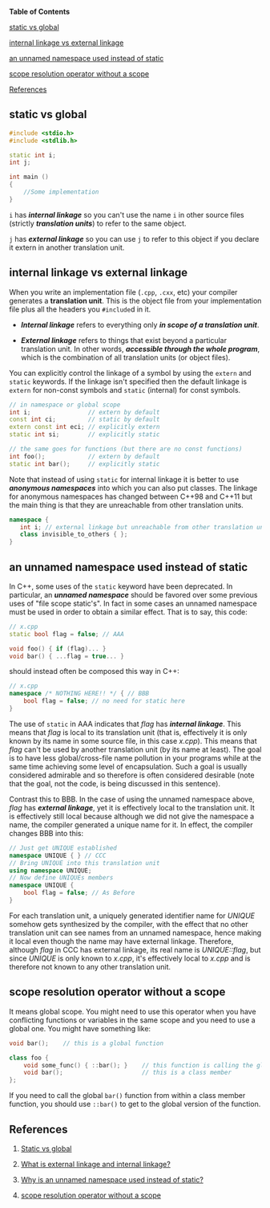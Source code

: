 **Table of Contents**

[static vs global](#static-vs-global)

[internal linkage vs external linkage](#internal-linkage-vs-external-linkage)

[an unnamed namespace used instead of static](#an-unnamed-namespace-used-instead-of-static)

[scope resolution operator without a scope](#scope-resolution-operator-without-a-scope)

[References](#References)


## static vs global

```c++
#include <stdio.h>
#include <stdlib.h>

static int i;
int j;

int main ()
{
    //Some implementation
}
```

`i` has ***internal linkage*** so you can't use the name `i` in other source files (strictly ***translation units***) to refer to the same object.

`j` has ***external linkage*** so you can use `j` to refer to this object if you declare it extern in another translation unit.


## internal linkage vs external linkage

When you write an implementation file (`.cpp`, `.cxx`, etc) your compiler generates a **translation unit**. This is the object file from your implementation file plus all the headers you `#include`d in it.

- ***Internal linkage*** refers to everything only ***in scope of a translation unit***.

- ***External linkage*** refers to things that exist beyond a particular translation unit. In other words, ***accessible through the whole program***, which is the combination of all translation units (or object files).

You can explicitly control the linkage of a symbol by using the `extern` and `static` keywords. If the linkage isn't specified then the default linkage is `extern` for non-const symbols and `static` (internal) for const symbols.

```c++
// in namespace or global scope
int i;                // extern by default
const int ci;         // static by default
extern const int eci; // explicitly extern
static int si;        // explicitly static

// the same goes for functions (but there are no const functions)
int foo();            // extern by default
static int bar();     // explicitly static 
```

Note that instead of using `static` for internal linkage it is better to use ***anonymous namespaces*** into which you can also put classes. The linkage for anonymous namespaces has changed between C++98 and C++11 but the main thing is that they are unreachable from other translation units.

```c++
namespace {
   int i; // external linkage but unreachable from other translation units.
   class invisible_to_others { };
}
```


## an unnamed namespace used instead of static

In C++, some uses of the `static` keyword have been deprecated. In particular, an ***unnamed namespace*** should be favored over some previous uses of "file scope static's". In fact in some cases an unnamed namespace must be used in order to obtain a similar effect. That is to say, this code:

```c++
// x.cpp
static bool flag = false; // AAA

void foo() { if (flag)... }
void bar() { ...flag = true... }
```

should instead often be composed this way in C++:

```c++
// x.cpp
namespace /* NOTHING HERE!! */ { // BBB
    bool flag = false; // no need for static here
}
```

The use of `static` in AAA indicates that *flag* has ***internal linkage***. This means that *flag* is local to its translation unit (that is, effectively it is only known by its name in some source file, in this case *x.cpp*). This means that *flag* can't be used by another translation unit (by its name at least). The goal is to have less global/cross-file name pollution in your programs while at the same time achieving some level of encapsulation. Such a goal is usually considered admirable and so therefore is often considered desirable (note that the goal, not the code, is being discussed in this sentence).

Contrast this to BBB. In the case of using the unnamed namespace above, *flag* has ***external linkage***, yet it is effectively local to the translation unit. It is effectively still local because although we did not give the namespace a name, the compiler generated a unique name for it. In effect, the compiler changes BBB into this:

```c++
// Just get UNIQUE established
namespace UNIQUE { } // CCC
// Bring UNIQUE into this translation unit
using namespace UNIQUE;
// Now define UNIQUEs members
namespace UNIQUE {
    bool flag = false; // As Before
}
```

For each translation unit, a uniquely generated identifier name for *UNIQUE* somehow gets synthesized by the compiler, with the effect that no other translation unit can see names from an unnamed namespace, hence making it local even though the name may have external linkage. Therefore, although *flag* in CCC has external linkage, its real name is *UNIQUE::flag*, but since *UNIQUE* is only known to *x.cpp*, it's effectively local to *x.cpp* and is therefore not known to any other translation unit.


## scope resolution operator without a scope

It means global scope. You might need to use this operator when you have conflicting functions or variables in the same scope and you need to use a global one. You might have something like:

```c++
void bar();    // this is a global function

class foo {
    void some_func() { ::bar(); }    // this function is calling the global bar() and not the class version
    void bar();                      // this is a class member
};
```

If you need to call the global `bar()` function from within a class member function, you should use `::bar()` to get to the global version of the function.


## References

1. [Static vs global](https://stackoverflow.com/questions/2271902/static-vs-global)

2. [What is external linkage and internal linkage?](https://stackoverflow.com/questions/1358400/what-is-external-linkage-and-internal-linkage#1358796)

3. [Why is an unnamed namespace used instead of static?](http://www.comeaucomputing.com/techtalk/#nostatic)

4. [scope resolution operator without a scope](https://stackoverflow.com/questions/75213/scope-resolution-operator-without-a-scope)
